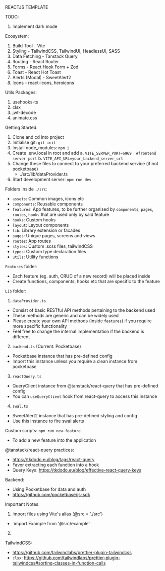 REACTJS TEMPLATE

TODO:

1. Implement dark mode

Ecosystem:

1. Build Tool - Vite
2. Styling - TailwindCSS, TailwindUI, HeadlessUI, SASS
3. Data Fetching - Tanstack Query
4. Routing - React Router
5. Forms - React Hook Form + Zod
6. Toast - React Hot Toast
7. Alerts (Modal) - SweetAlert2
8. Icons - react-icons, heroicons

Utils Packages:

1. usehooks-ts
2. clsx
3. jwt-decode
4. animate.css

Getting Started:

1. Clone and cd into project
2. Initialise git: `git init`
3. Install node_modules: `npm i`
4. Create .env.local in root and add
   a. `VITE_SERVER_PORT=6969  #frontend server port`
   b. `VITE_API_URL=your_backend_server_url`
5. Change these files to connect to your preferred backend service (if not pocketbase)
   - ./src/lib/dataProvider.ts
6. Start development server: `npm run dev`

Folders inside `./src`:

- `assets`: Common images, icons etc
- `components`: Reusable components
- `features`: App features, to be further organised by `components`, `pages`, `routes`, `hooks` that are used only by said feature
- `hooks`: Custom hooks
- `layout`: Layout components
- `lib`: Library extension or facades
- `pages`: Unique pages, screens and views
- `routes`: App routes
- `styles`: Custom .scss files, tailwindCSS
- `types`: Custom type declaration files
- `utils`: Utility functions

`Features` folder:

- Each feature (eg. auth, CRUD of a new record) will be placed inside
- Create functions, components, hooks etc that are specific to the feature

`Lib` folder:

1. `dataProvider.ts`

- Consist of basic RESTful API methods pertaining to the backend used
- These methods are generic and can be widely used
- Please create your own API methods (inside `features`) if you require more specific functionality
- Feel free to change the internal implementation if the backend is different

2. `backend.ts` (Current: Pocketbase)

- Pocketbase instance that has pre-defined config
- Import this instance unless you require a clean instance from pocketbase

3. `reactQuery.ts`

- QueryClient instance from @tanstack/react-query that has pre-defined config
- You can `useQueryClient` hook from react-query to access this instance

4. `swal.ts`

- SweetAlert2 instance that has pre-defined styling and config
- Use this instance to fire swal alerts

Custom scripts:
`npm run new-feature`

- To add a new feature into the application

@tanstack/react-query practices:

- https://tkdodo.eu/blog/tags/react-query
- Favor extracting each function into a hook
- Query Keys: https://tkdodo.eu/blog/effective-react-query-keys

Backend:

- Using Pocketbase for data and auth
- https://github.com/pocketbase/js-sdk

Important Notes:

1. Import files using Vite's alias (@src = './src')

- `import Example from '@src/example'

2.

TailwindCSS:

- https://github.com/tailwindlabs/prettier-plugin-tailwindcss
- `clsx`: https://github.com/tailwindlabs/prettier-plugin-tailwindcss#sorting-classes-in-function-calls
